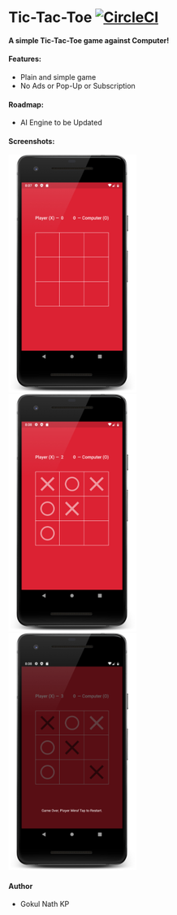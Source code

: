 # Tic-Tac-Toe [![CircleCI](https://circleci.com/gh/gokulnathperiasamy/TicTacToe/tree/master.svg?style=shield)](https://circleci.com/gh/gokulnathperiasamy/TicTacToe/tree/master.svg?style=shield)

#### A simple Tic-Tac-Toe game against Computer!

#### Features:

- Plain and simple game
- No Ads or Pop-Up or Subscription

#### Roadmap:

- AI Engine to be Updated

#### Screenshots:

<img src="play/Screenshot_01.png" width="50%" height="50%">
<img src="play/Screenshot_02.png" width="50%" height="50%">
<img src="play/Screenshot_03.png" width="50%" height="50%">

#### Author

- Gokul Nath KP
